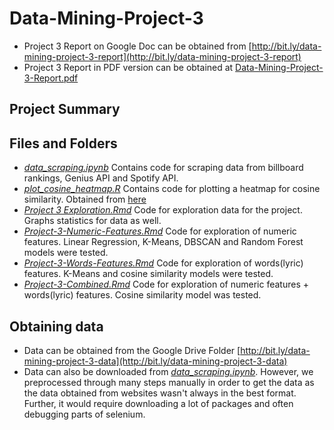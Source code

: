 # Data-Mining-Project-3

- Project 3 Report on Google Doc can be obtained from
[http://bit.ly/data-mining-project-3-report](http://bit.ly/data-mining-project-3-report)
- Project 3 Report in PDF version can be obtained at
[Data-Mining-Project-3-Report.pdf](Data-Mining-Project-3-Report.pdf)

## Project Summary


## Files and Folders
- *[data_scraping.ipynb](data_scraping.ipynb)*
    Contains code for scraping data from billboard rankings,
    Genius API and Spotify API.
- *[plot_cosine_heatmap.R](plot_cosine_heatmap.R)*
    Contains code for plotting a heatmap for cosine similarity.
    Obtained from
    [here](https://github.com/UMCUGenetics/MutationalPatterns/blob/master/R/plot_cosine_heatmap.R)
- *[Project 3 Exploration.Rmd](Project-3-Exploration.Rmd)*
    Code for exploration data for the project.
    Graphs statistics for data as well.
- *[Project-3-Numeric-Features.Rmd](Project-3-Numeric-Features.Rmd)*
    Code for exploration of numeric features. Linear Regression, K-Means, DBSCAN
    and Random Forest models were tested.
- *[Project-3-Words-Features.Rmd](Project-3-Words-Features.Rmd)*
    Code for exploration of words(lyric) features. K-Means and cosine similarity
    models were tested.
- *[Project-3-Combined.Rmd](Project-3-Combined.Rmd)*
    Code for exploration of numeric features + words(lyric) features.
    Cosine similarity model was tested.

## Obtaining data
- Data can be obtained from the Google Drive Folder
    [http://bit.ly/data-mining-project-3-data](http://bit.ly/data-mining-project-3-data)
- Data can also be downloaded from *[data_scraping.ipynb](data_scraping.ipynb)*.
    However, we preprocessed through many steps manually in order to get the data
    as the data obtained from websites wasn't always in the best format. Further,
    it would require downloading a lot of packages and often debugging parts of
    selenium.

